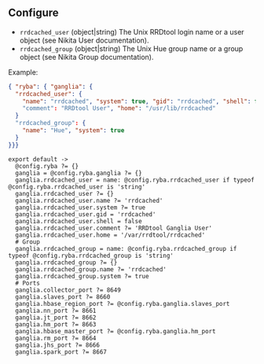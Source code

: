 

## Configure

*   `rrdcached_user` (object|string)
The Unix RRDtool login name or a user object (see Nikita User documentation).
*   `rrdcached_group` (object|string)
The Unix Hue group name or a group object (see Nikita Group documentation).

Example:

```json
{ "ryba": { "ganglia": {
  "rrdcached_user": {
    "name": "rrdcached", "system": true, "gid": "rrdcached", "shell": false
    "comment": "RRDtool User", "home": "/usr/lib/rrdcached"
  }
  "rrdcached_group": {
    "name": "Hue", "system": true
  }
}}}
```

    export default ->
      @config.ryba ?= {}
      ganglia = @config.ryba.ganglia ?= {}
      ganglia.rrdcached_user = name: @config.ryba.rrdcached_user if typeof @config.ryba.rrdcached_user is 'string'
      ganglia.rrdcached_user ?= {}
      ganglia.rrdcached_user.name ?= 'rrdcached'
      ganglia.rrdcached_user.system ?= true
      ganglia.rrdcached_user.gid = 'rrdcached'
      ganglia.rrdcached_user.shell = false
      ganglia.rrdcached_user.comment ?= 'RRDtool Ganglia User'
      ganglia.rrdcached_user.home = '/var/rrdtool/rrdcached'
      # Group
      ganglia.rrdcached_group = name: @config.ryba.rrdcached_group if typeof @config.ryba.rrdcached_group is 'string'
      ganglia.rrdcached_group ?= {}
      ganglia.rrdcached_group.name ?= 'rrdcached'
      ganglia.rrdcached_group.system ?= true
      # Ports
      ganglia.collector_port ?= 8649
      ganglia.slaves_port ?= 8660
      ganglia.hbase_region_port ?= @config.ryba.ganglia.slaves_port
      ganglia.nn_port ?= 8661
      ganglia.jt_port ?= 8662
      ganglia.hm_port ?= 8663
      ganglia.hbase_master_port ?= @config.ryba.ganglia.hm_port
      ganglia.rm_port ?= 8664
      ganglia.jhs_port ?= 8666
      ganglia.spark_port ?= 8667
